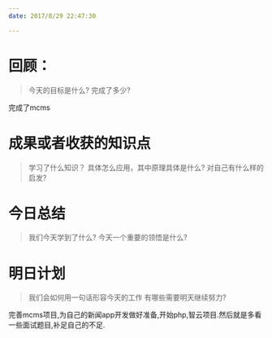 ```yaml
---
date: 2017/8/29 22:47:30

---
```


# 回顾：
> 今天的目标是什么?
> 完成了多少?

完成了mcms

# 成果或者收获的知识点
> 学习了什么知识？
> 具体怎么应用，其中原理具体是什么?
> 对自己有什么样的启发?



# 今日总结
> 我们今天学到了什么?
> 今天一个重要的领悟是什么?



# 明日计划
> 我们会如何用一句话形容今天的工作
> 有哪些需要明天继续努力?

完善mcms项目,为自己的新闻app开发做好准备,开始php,智云项目.然后就是多看一些面试题目,补足自己的不足.

